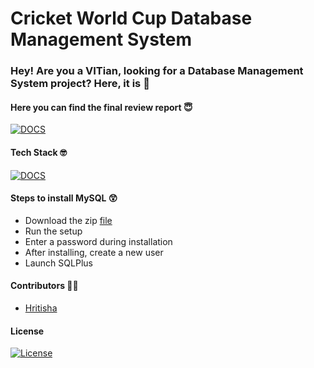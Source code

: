 # Cricket World Cup Database Management System


### Hey! Are you a VITian, looking for a Database Management System project? Here, it is :star_struck:


#### Here you can find the final review report :innocent:
[![DOCS](http://img.shields.io/static/v1.svg?label=Project&message=Report&logo=microsoft-word&style=social)](https://github.com/Shreya549/CricketWorldCupDB/blob/master/Project%20Report.pdf) 



#### Tech Stack :nerd_face:
[![DOCS](http://img.shields.io/badge/database-mysql-blue.svg?logo=MYSQL&logoColor=white)](https://github.com/Shreya549/CricketWorldCupDB/blob/master/project.sql)

#### Steps to install MySQL :astonished:

- Download the zip [file](https://www.oracle.com/database/technologies/oracle18c-windows-180000-downloads.html)
- Run the setup
- Enter a password during installation
- After installing, create a new user
- Launch SQLPlus


#### Contributors :woman_student:	
- <a href="https://github.com/hritisha">Hritisha</a>

#### License

[![License](http://img.shields.io/:license-mit-blue.svg?style=flat-square)](http://badges.mit-license.org)

